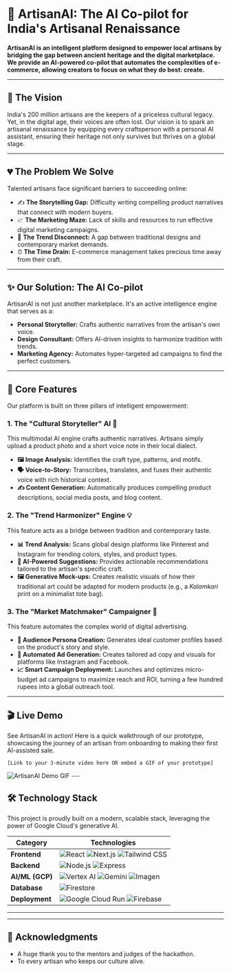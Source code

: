 # 🎨 ArtisanAI: The AI Co-pilot for India's Artisanal Renaissance



**ArtisanAI is an intelligent platform designed to empower local artisans by bridging the gap between ancient heritage and the digital marketplace. We provide an AI-powered co-pilot that automates the complexities of e-commerce, allowing creators to focus on what they do best: create.**

---

## 🌟 The Vision

India's 200 million artisans are the keepers of a priceless cultural legacy. Yet, in the digital age, their voices are often lost. Our vision is to spark an artisanal renaissance by equipping every craftsperson with a personal AI assistant, ensuring their heritage not only survives but thrives on a global stage.

---

## 💔 The Problem We Solve

Talented artisans face significant barriers to succeeding online:
* ✍️ **The Storytelling Gap:** Difficulty writing compelling product narratives that connect with modern buyers.
* 📈 **The Marketing Maze:** Lack of skills and resources to run effective digital marketing campaigns.
* 🎨 **The Trend Disconnect:** A gap between traditional designs and contemporary market demands.
* ⏰ **The Time Drain:** E-commerce management takes precious time away from their craft.

---

## ✨ Our Solution: The AI Co-pilot

ArtisanAI is not just another marketplace. It's an active intelligence engine that serves as a:
* **Personal Storyteller:** Crafts authentic narratives from the artisan's own voice.
* **Design Consultant:** Offers AI-driven insights to harmonize tradition with trends.
* **Marketing Agency:** Automates hyper-targeted ad campaigns to find the perfect customers.

---

## 🚀 Core Features

Our platform is built on three pillars of intelligent empowerment:

### 1. The "Cultural Storyteller" AI 🎤
This multimodal AI engine crafts authentic narratives. Artisans simply upload a product photo and a short voice note in their local dialect.
* **🖼️ Image Analysis:** Identifies the craft type, patterns, and motifs.
* **🗣️ Voice-to-Story:** Transcribes, translates, and fuses their authentic voice with rich historical context.
* **✍️ Content Generation:** Automatically produces compelling product descriptions, social media posts, and blog content.

### 2. The "Trend Harmonizer" Engine 💡
This feature acts as a bridge between tradition and contemporary taste.
* **📊 Trend Analysis:** Scans global design platforms like Pinterest and Instagram for trending colors, styles, and product types.
* **🎨 AI-Powered Suggestions:** Provides actionable recommendations tailored to the artisan's specific craft.
* **🖼️ Generative Mock-ups:** Creates realistic visuals of how their traditional art could be adapted for modern products (e.g., a *Kalamkari* print on a minimalist tote bag).

### 3. The "Market Matchmaker" Campaigner 🎯
This feature automates the complex world of digital advertising.
* **👤 Audience Persona Creation:** Generates ideal customer profiles based on the product's story and style.
* **🤖 Automated Ad Generation:** Creates tailored ad copy and visuals for platforms like Instagram and Facebook.
* **📈 Smart Campaign Deployment:** Launches and optimizes micro-budget ad campaigns to maximize reach and ROI, turning a few hundred rupees into a global outreach tool.

---

## 🎬 Live Demo

See ArtisanAI in action! Here is a quick walkthrough of our prototype, showcasing the journey of an artisan from onboarding to making their first AI-assisted sale.

`[Link to your 3-minute video here OR embed a GIF of your prototype]`

![ArtisanAI Demo GIF](https://your-gif-url.com/demo.gif)  ---

## 🛠️ Technology Stack

This project is proudly built on a modern, scalable stack, leveraging the power of Google Cloud's generative AI.

| Category         | Technologies                                                                                                                       |
| ---------------- | ---------------------------------------------------------------------------------------------------------------------------------- |
| **Frontend** | ![React](https://img.shields.io/badge/-React-61DAFB?logo=react&logoColor=white) ![Next.js](https://img.shields.io/badge/-Next.js-000000?logo=next.js&logoColor=white) ![Tailwind CSS](https://img.shields.io/badge/-Tailwind_CSS-38B2AC?logo=tailwind-css&logoColor=white) |
| **Backend** | ![Node.js](https://img.shields.io/badge/-Node.js-339933?logo=node.js&logoColor=white) ![Express](https://img.shields.io/badge/-Express-000000?logo=express&logoColor=white)                                |
| **AI/ML (GCP)** | ![Vertex AI](https://img.shields.io/badge/-Vertex_AI-4285F4?logo=google-cloud&logoColor=white) ![Gemini](https://img.shields.io/badge/-Gemini_Pro-8E44AD) ![Imagen](https://img.shields.io/badge/-Imagen-4A90E2) |
| **Database** | ![Firestore](https://img.shields.io/badge/-Firestore-FFCA28?logo=firebase&logoColor=black)                                          |
| **Deployment** | ![Google Cloud Run](https://img.shields.io/badge/-Cloud_Run-4285F4?logo=google-cloud&logoColor=white) ![Firebase](https://img.shields.io/badge/-Firebase-FFCA28?logo=firebase&logoColor=black)              |

---


---

## 🙏 Acknowledgments

* A huge thank you to the mentors and judges of the hackathon.
* To every artisan who keeps our culture alive.
